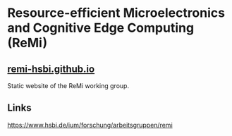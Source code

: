 # Resource-efficient Microelectronics and Cognitive Edge Computing (ReMi)

## [remi-hsbi.github.io](https://remi-hsbi.github.io/)

Static website of the ReMi working group.

## Links

<https://www.hsbi.de/ium/forschung/arbeitsgruppen/remi>
